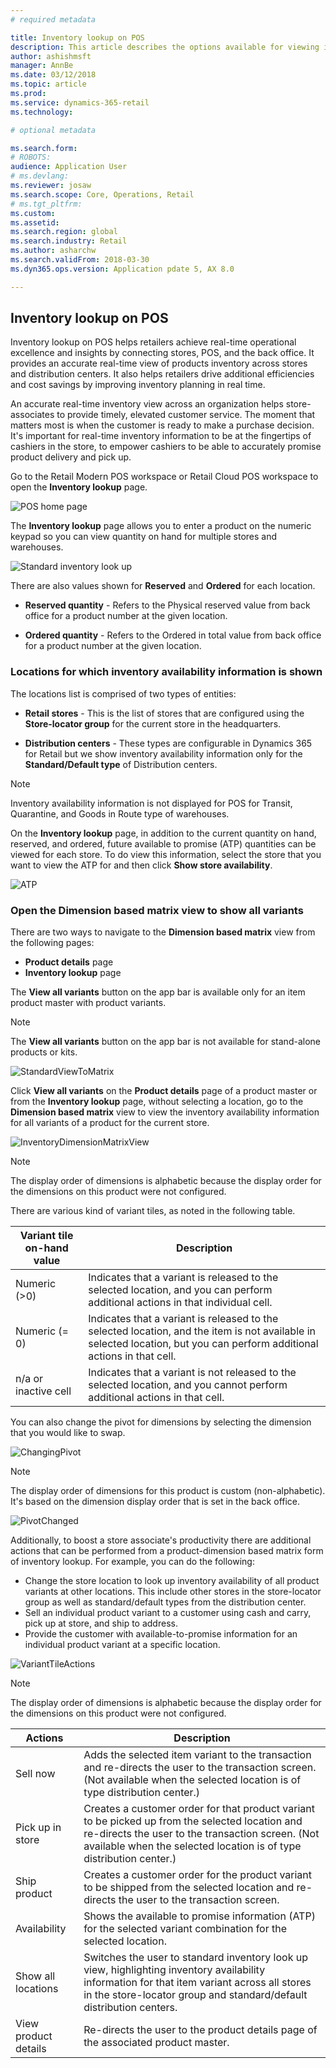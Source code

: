 ```yaml
---
# required metadata

title: Inventory lookup on POS
description: This article describes the options available for viewing inventory in the point of sale (POS). 
author: ashishmsft
manager: AnnBe
ms.date: 03/12/2018
ms.topic: article
ms.prod: 
ms.service: dynamics-365-retail
ms.technology: 

# optional metadata

ms.search.form: 
# ROBOTS: 
audience: Application User
# ms.devlang: 
ms.reviewer: josaw
ms.search.scope: Core, Operations, Retail
# ms.tgt_pltfrm: 
ms.custom: 
ms.assetid: 
ms.search.region: global
ms.search.industry: Retail
ms.author: asharchw
ms.search.validFrom: 2018-03-30
ms.dyn365.ops.version: Application pdate 5, AX 8.0

---
```


## Inventory lookup on POS 


Inventory lookup on POS helps retailers achieve real-time operational excellence and insights by connecting stores, POS, and the back office. It provides an accurate real-time view of products inventory across stores and distribution centers. It also helps retailers drive additional efficiencies and cost savings by improving inventory planning in real time. 

An accurate real-time inventory view across an organization helps store-associates to provide timely, elevated customer service. The moment that matters most is when the customer is ready to make a purchase decision. It's important for real-time inventory information to be at the fingertips of cashiers in the store, to empower cashiers to be able to accurately promise product delivery and pick up. 

Go to the Retail Modern POS workspace or Retail Cloud POS workspace to open the **Inventory lookup** page.

![POS home page](media/POSHomepage.png)

The **Inventory lookup** page allows you to enter a product on the numeric keypad so you can view quantity on hand for multiple stores and warehouses. 

![Standard inventory look up](media/InventoryLookUp.png)

There are also values shown for **Reserved** and **Ordered** for each location. 

 - **Reserved quantity** - Refers to the Physical reserved value from back office for a product number at the given location.

 - **Ordered quantity** - Refers to the Ordered in total value from back office for a product number at the given location. 

### Locations for which inventory availability information is shown

The locations list is comprised of two types of entities:

 - **Retail stores** - This is the list of stores that are configured using the **Store-locator group** for the current store in the headquarters. 

- **Distribution centers** - These types are configurable in Dynamics 365 for Retail but we show inventory availability information only for the **Standard/Default type** of Distribution centers. 
> [!NOTE]
> Inventory availability information is not displayed for POS for Transit, Quarantine, and Goods in Route type of warehouses.

On the **Inventory lookup** page, in addition to the current quantity on hand, reserved, and ordered, future available to promise (ATP) quantities can be viewed for each store. To do view this information, select the store that you want to view the ATP for and then click **Show store availability**.

![ATP](media/ATP.png)

### Open the **Dimension based matrix view** to show all variants

There are two ways to navigate to the **Dimension based matrix** view from the following pages: 
   - **Product details** page
   - **Inventory lookup** page

The **View all variants** button on the app bar is available only for an item product master with product variants. 
> [!NOTE]
> The **View all variants** button on the app bar is not available for stand-alone products or kits.

![StandardViewToMatrix](media/StandardToMatrix.png)

Click **View all variants** on the **Product details** page of a product master or from the **Inventory lookup** page, without selecting a location, go to the **Dimension based matrix** view to view the inventory availability information for all variants of a product for the current store.

![InventoryDimensionMatrixView](media/Matrix.png)
> [!NOTE]
> The display order of dimensions is alphabetic because the display order for the dimensions on this product were not configured.

There are various kind of variant tiles, as noted in the following table. 

| **Variant tile on-hand value** | **Description**                                                                                                                                                                                                               |
|----------------------------|---------------------------------------------------------------------------------------------------------------------------------------------------------------------------------------------------------------------------|
| Numeric (>0)               | Indicates that a variant is released to the selected location, and you can perform additional actions in that individual cell.                                                               |
| Numeric (= 0)              | Indicates that a variant is released to the selected location, and the item is not available in selected location, but you can perform additional actions in that cell. |
| n/a or inactive cell           | Indicates that a variant is not released to the selected location, and you cannot perform additional actions in that cell.                                                    |


You can also change the pivot for dimensions by selecting the dimension that you would like to swap.

![ChangingPivot](media/ChangePivot.png)
> [!NOTE]
> The display order of dimensions for this product is custom (non-alphabetic). It's based on the dimension display order that is set in the back office.

![PivotChanged](media/PivotChanged.png)

Additionally, to boost a store associate's productivity there are additional actions that can be performed from a product-dimension based matrix form of inventory lookup. For example, you can do the following: 
 
- Change the store location to look up inventory availability of all product variants at other locations. This include other stores in the store-locator group as well as standard/default types from the distribution center.
- Sell an individual product variant to a customer using cash and carry, pick up at store, and ship to address. 
- Provide the customer with available-to-promise information for an individual product variant at a specific location. 

![VariantTileActions](media/VariantActions.png)
> [!NOTE]
> The display order of dimensions is alphabetic because the display order for the dimensions on this product were not configured. 

| **Actions**              | **Description**                                                                                                                                                                                                          |
|----------------------|----------------------------------------------------------------------------------------------------------------------------------------------------------------------------------------------------------------------|
| Sell now             | Adds the selected item variant to the transaction and re-directs the user to the transaction screen. (Not available when the selected location is of type distribution center.)                                             |
| Pick up in store     | Creates a customer order for that product variant to be picked up from the selected location and re-directs the user to the transaction screen. (Not available when the selected location is of type distribution center.)     |
| Ship product         | Creates a customer order for the product variant to be shipped from the selected location and re-directs the user to the transaction screen.                                                                              |
| Availability         | Shows the available to promise information (ATP) for the selected variant combination for the selected location.                                                                                                     |
| Show all locations      | Switches the user to standard inventory look up view, highlighting inventory availability information for that item variant across all stores in the store-locator group and standard/default distribution centers. |
| View product details | Re-directs the user to the product details page of the associated product master.                                                                                                                                        |
